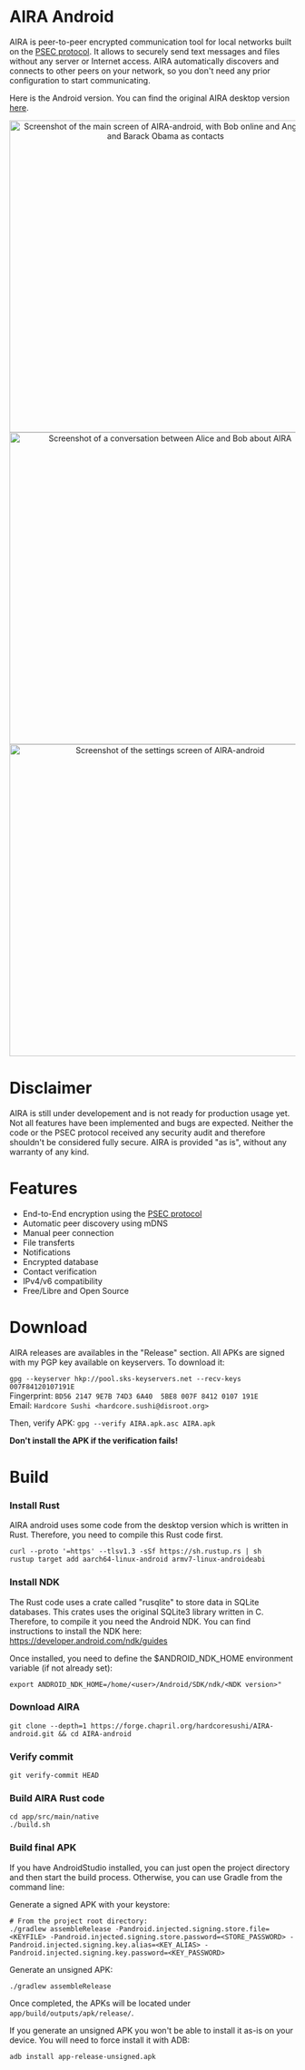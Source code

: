 # AIRA Android
AIRA is peer-to-peer encrypted communication tool for local networks built on the [PSEC protocol](https://forge.chapril.org/hardcoresushi/PSEC). It allows to securely send text messages and files without any server or Internet access. AIRA automatically discovers and connects to other peers on your network, so you don't need any prior configuration to start communicating.

Here is the Android version. You can find the original AIRA desktop version [here](https://forge.chapril.org/hardcoresushi/AIRA).

<p align="center">
<img alt="Screenshot of the main screen of AIRA-android, with Bob online and Angerfist and Barack Obama as contacts" src="https://forge.chapril.org/hardcoresushi/AIRA-android/raw/branch/master/screenshots/1.png" height="550"/>
<img alt="Screenshot of a conversation between Alice and Bob about AIRA" src="https://forge.chapril.org/hardcoresushi/AIRA-android/raw/branch/master/screenshots/2.png" height="550"/>
<img alt="Screenshot of the settings screen of AIRA-android" src="https://forge.chapril.org/hardcoresushi/AIRA-android/raw/branch/master/screenshots/3.png" height="550"/>
</p>

# Disclaimer
AIRA is still under developement and is not ready for production usage yet. Not all features have been implemented and bugs are expected. Neither the code or the PSEC protocol received any security audit and therefore shouldn't be considered fully secure. AIRA is provided "as is", without any warranty of any kind.

# Features
- End-to-End encryption using the [PSEC protocol](https://forge.chapril.org/hardcoresushi/PSEC)
- Automatic peer discovery using mDNS
- Manual peer connection
- File transferts
- Notifications
- Encrypted database
- Contact verification
- IPv4/v6 compatibility
- Free/Libre and Open Source

# Download
AIRA releases are availables in the "Release" section. All APKs are signed with my PGP key available on keyservers. To download it:

`gpg --keyserver hkp://pool.sks-keyservers.net --recv-keys 007F84120107191E` \
Fingerprint: `BD56 2147 9E7B 74D3 6A40  5BE8 007F 8412 0107 191E` \
Email: `Hardcore Sushi <hardcore.sushi@disroot.org>`

Then, verify APK: `gpg --verify AIRA.apk.asc AIRA.apk`

__Don't install the APK if the verification fails!__

# Build
### Install Rust
AIRA android uses some code from the desktop version which is written in Rust. Therefore, you need to compile this Rust code first.
```
curl --proto '=https' --tlsv1.3 -sSf https://sh.rustup.rs | sh
rustup target add aarch64-linux-android armv7-linux-androideabi
```
### Install NDK
The Rust code uses a crate called "rusqlite" to store data in SQLite databases. This crates uses the original SQLite3 library written in C. Therefore, to compile it you need the Android NDK. You can find instructions to install the NDK here: https://developer.android.com/ndk/guides

Once installed, you need to define the $ANDROID_NDK_HOME environment variable (if not already set):
```
export ANDROID_NDK_HOME=/home/<user>/Android/SDK/ndk/<NDK version>"
```
### Download AIRA
```
git clone --depth=1 https://forge.chapril.org/hardcoresushi/AIRA-android.git && cd AIRA-android
```
### Verify commit
```
git verify-commit HEAD
```
### Build AIRA Rust code
```
cd app/src/main/native
./build.sh
```
### Build final APK
If you have AndroidStudio installed, you can just open the project directory and then start the build process. Otherwise, you can use Gradle from the command line:

Generate a signed APK with your keystore:
```
# From the project root directory:
./gradlew assembleRelease -Pandroid.injected.signing.store.file=<KEYFILE> -Pandroid.injected.signing.store.password=<STORE_PASSWORD> -Pandroid.injected.signing.key.alias=<KEY_ALIAS> -Pandroid.injected.signing.key.password=<KEY_PASSWORD>
```
Generate an unsigned APK:
```
./gradlew assembleRelease
```
Once completed, the APKs will be located under `app/build/outputs/apk/release/`.

If you generate an unsigned APK you won't be able to install it as-is on your device. You will need to force install it with ADB:
```
adb install app-release-unsigned.apk
```
